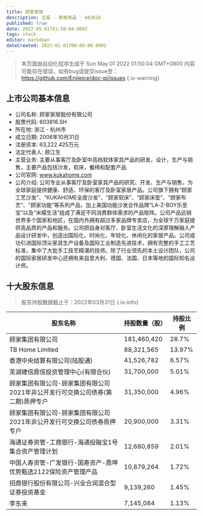 ```yaml
---
title: 顾家家居
description: 主板 - 家居用品 - 603816
published: true
date: 2022-05-01T01:50:04.000Z
tags: stock
editor: markdown
dateCreated: 2022-01-01T00:00:00.000Z
---
```


> 本页面由自动化程序生成于 Sun May 01 2022 01:50:04 GMT+0800
> 内容可能存在错误，如有bug请提交issue至：https://github.com/Eroleice/doc-pi/issues
{.is-warning}

## 上市公司基本信息
- 公司名称: 顾家家居股份有限公司
- 股票代码: 603816.SH
- 所在地: 浙江 - 杭州市
- 成立日期: 2006年10月31日
- 注册资本: 63,222.425万元
- 法定代表人: 顾江生
- 主营业务: 主要从事客厅及卧室中高档软体家具产品的研发，设计，生产与销售，主要产品包括沙发，软床，餐椅和配套产品
- 公司官网: www.kukahome.com
- 公司介绍: 公司专业从事客厅及卧室家具产品的研究、开发、生产与销售，为全球家庭提供健康、舒适、环保的客厅及卧室家居产品。公司旗下拥有“顾家工艺沙发”、“KUKAHOME全皮沙发”、“顾家软床”、“顾家床垫”、“顾家布艺”、“顾家功能”等系列产品，加上美国功能沙发合作品牌“LA-Z-BOY乐至宝”以及“米檬生活”组成了满足不同消费群体需求的产品矩阵。公司产品远销世界多个国家和地区，在国内外拥有超过多家品牌专卖店，为全球千万家庭提供高品质的产品和服务。公司把自身对客厅、卧室生活文化的深厚理解融入产品设计研发中，创造出国际化、时尚化、年轻化、休闲化的家居产品。公司成功引进国际顶尖家具生产设备及国际工业制造先进技术，拥有完整的手工工艺标准，集中了大批手工技艺精湛的技师。除了行业领先的本土设计团队，公司的国际家居研发中心还拥有来自意大利、德国、法国、日本等地的国际知名设计师。


## 十大股东信息
> 股东持股数据截止于：2022年03月31日
{.is-info}

| 股东名称 | 持股数量（股） | 持股比例 |
| --- | --- | --- |
| 顾家集团有限公司 | 181,460,420 | 28.7% |
| TB Home Limited | 88,321,565 | 13.97% |
| 香港中央结算有限公司(陆股通) | 41,526,782 | 6.57% |
| 芜湖建信鼎信投资管理中心(有限合伙) | 31,700,000 | 5.01% |
| 顾家集团有限公司-顾家集团有限公司2021年非公开发行可交换公司债券(第二期)质押专户 | 31,350,000 | 4.96% |
| 顾家集团有限公司-顾家集团有限公司2021年非公开发行可交换公司债券质押专户 | 20,900,000 | 3.31% |
| 海通证券资管-工商银行-海通投融宝1号集合资产管理计划 | 12,680,859 | 2.01% |
| 中国人寿资管-广发银行-国寿资产-鼎坤优势甄选2122保险资产管理产品 | 10,879,264 | 1.72% |
| 招商银行股份有限公司-兴全合润混合型证券投资基金 | 9,139,260 | 1.45% |
| 李东来 | 7,145,084 | 1.13% |




